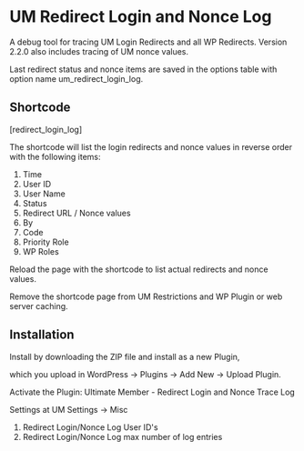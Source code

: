 # UM Redirect Login and Nonce Log
A debug tool for tracing UM Login Redirects and all WP Redirects. Version 2.2.0 also includes tracing of UM nonce values.

Last redirect status and nonce items are saved in the options table with option name um_redirect_login_log.

## Shortcode
[redirect_login_log]

The shortcode will list the login redirects and nonce values in reverse order with the following items:

1. Time
2. User ID
3. User Name
4. Status
5. Redirect URL / Nonce values
6. By
7. Code
8. Priority Role
9. WP Roles

Reload the page with the shortcode to list actual redirects and nonce values.

Remove the shortcode page from UM Restrictions and WP Plugin or web server caching.

## Installation
Install by downloading the ZIP file and install as a new Plugin, 

which you upload in WordPress -> Plugins -> Add New -> Upload Plugin.

Activate the Plugin: Ultimate Member - Redirect Login and Nonce Trace Log

Settings at UM Settings -> Misc

1. Redirect Login/Nonce Log User ID's
2. Redirect Login/Nonce Log max number of log entries 
